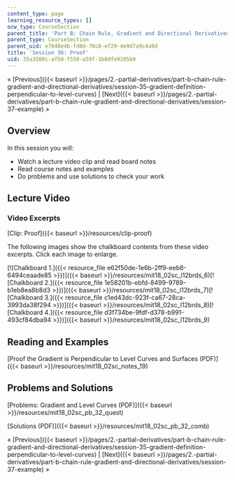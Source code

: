 ```yaml
---
content_type: page
learning_resource_types: []
ocw_type: CourseSection
parent_title: 'Part B: Chain Rule, Gradient and Directional Derivatives'
parent_type: CourseSection
parent_uid: e7048e4b-fd0d-70c8-ef29-4e9d7a9c4a9d
title: 'Session 36: Proof'
uid: 35a3500c-af50-f550-a59f-1b0dfe9285b9
---
```


« [Previous]({{< baseurl >}}/pages/2.-partial-derivatives/part-b-chain-rule-gradient-and-directional-derivatives/session-35-gradient-definition-perpendicular-to-level-curves) | [Next]({{< baseurl >}}/pages/2.-partial-derivatives/part-b-chain-rule-gradient-and-directional-derivatives/session-37-example) »

Overview
--------

In this session you will:

*   Watch a lecture video clip and read board notes
*   Read course notes and examples
*   Do problems and use solutions to check your work

Lecture Video
-------------

### Video Excerpts

[Clip: Proof]({{< baseurl >}}/resources/clip-proof)

The following images show the chalkboard contents from these video excerpts. Click each image to enlarge.

[![Chalkboard 1.]({{< resource_file e62f50de-1e6b-2ff9-eeb8-6494ceaade85 >}})]({{< baseurl >}}/resources/mit18_02sc_l12brds_6)[![Chalkboard 2.]({{< resource_file 1e58201b-ebfd-8499-9789-b1eb8ea8b8d3 >}})]({{< baseurl >}}/resources/mit18_02sc_l12brds_7)[![Chalkboard 3.]({{< resource_file c1ed43dc-923f-ca67-28ca-3993da38f294 >}})]({{< baseurl >}}/resources/mit18_02sc_l12brds_8)[![Chalkboard 4.]({{< resource_file d3f734be-9fdf-d378-b991-493cf84dba94 >}})]({{< baseurl >}}/resources/mit18_02sc_l12brds_9)

Reading and Examples
--------------------

[Proof the Gradient is Perpendicular to Level Curves and Surfaces (PDF)]({{< baseurl >}}/resources/mit18_02sc_notes_19)

Problems and Solutions
----------------------

[Problems: Gradient and Level Curves (PDF)]({{< baseurl >}}/resources/mit18_02sc_pb_32_quest)

[Solutions (PDF)]({{< baseurl >}}/resources/mit18_02sc_pb_32_comb)

« [Previous]({{< baseurl >}}/pages/2.-partial-derivatives/part-b-chain-rule-gradient-and-directional-derivatives/session-35-gradient-definition-perpendicular-to-level-curves) | [Next]({{< baseurl >}}/pages/2.-partial-derivatives/part-b-chain-rule-gradient-and-directional-derivatives/session-37-example) »